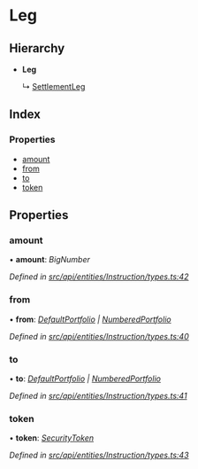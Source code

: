 # Leg

## Hierarchy

* **Leg**

  ↳ [SettlementLeg](settlementleg.md)

## Index

### Properties

* [amount](leg.md#amount)
* [from](leg.md#from)
* [to](leg.md#to)
* [token](leg.md#token)

## Properties

### amount

• **amount**: _BigNumber_

_Defined in_ [_src/api/entities/Instruction/types.ts:42_](https://github.com/PolymathNetwork/polymesh-sdk/blob/7362b318/src/api/entities/Instruction/types.ts#L42)

### from

• **from**: [_DefaultPortfolio_](../classes/defaultportfolio.md) _\|_ [_NumberedPortfolio_](../classes/numberedportfolio.md)

_Defined in_ [_src/api/entities/Instruction/types.ts:40_](https://github.com/PolymathNetwork/polymesh-sdk/blob/7362b318/src/api/entities/Instruction/types.ts#L40)

### to

• **to**: [_DefaultPortfolio_](../classes/defaultportfolio.md) _\|_ [_NumberedPortfolio_](../classes/numberedportfolio.md)

_Defined in_ [_src/api/entities/Instruction/types.ts:41_](https://github.com/PolymathNetwork/polymesh-sdk/blob/7362b318/src/api/entities/Instruction/types.ts#L41)

### token

• **token**: [_SecurityToken_](../classes/securitytoken.md)

_Defined in_ [_src/api/entities/Instruction/types.ts:43_](https://github.com/PolymathNetwork/polymesh-sdk/blob/7362b318/src/api/entities/Instruction/types.ts#L43)

